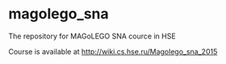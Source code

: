 # magolego_sna
The repository for MAGoLEGO SNA cource in HSE

Course is available at http://wiki.cs.hse.ru/Magolego_sna_2015
